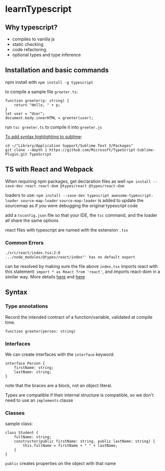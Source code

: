 # learnTypescript

## Why typescript?
* compiles to vanilla js
* static checking
* code refactoring
* optional types and type inference

## Installation and basic commands
npm install with `npm install -g typescript`

to compile a sample file `greeter.ts`:
```
function greeter(p: string) {
	return "Hello, " + p;
}
let user = "User";
document.body.innerHTML = greeter(user);
```

run `tsc greeter.ts` to compile it into `greeter.js`

[To add syntax highlighting to sublime](https://stackoverflow.com/questions/38712155/how-to-get-support-of-typescript-with-sublime-text-3):
```
cd ~/"Library/Application Support/Sublime Text 3/Packages"
git clone --depth 1 https://github.com/Microsoft/TypeScript-Sublime-Plugin.git TypeScript
```

## TS with React and Webpack
When requiring npm packages, get declaration files as well
`npm install --save-dev react react-dom @types/react @types/react-dom`

loaders to use:
`npm install --save-dev typescript awesome-typescript-loader source-map-loader`
`source-map-loader` is added to update the sourcemap as if you were debugging the original typescript code

add a `tsconfig.json` file so that your IDE, the `tsc` command, and the loader all share the same options

react files with typescript are named with the extension `.tsx`

### Common Errors
```
./src/react/index.tsx:2:8 
.../node_modules/@types/react/index"' has no default export
```
can be resolved by making sure the file above `index.tsx` imports react with this statement: `import * as React from 'react'`, and imports react-dom in a similar way. More details [here](https://github.com/Microsoft/TypeScript-React-Starter/issues/8) and [here](https://github.com/Microsoft/TypeScript/issues/14118)


## Syntax
### Type annotations
Record the intended contract of a function/variable, validated at compile time.

`function greeter(person: string)`

### Interfaces
We can create interfaces with the `interface` keyword:

```
interface Person {
	firstName: string;
	lastName: string;
}
```

note that the braces are a block, not an object literal.

Types are compatible if their internal structure is compatible, so we don't need to use an `implements` clause

### Classes
sample class:
```
class Student {
	fullName: string;
	constructor(public firstName: string, public lastName: string) {
		this.fullName = firstName + " " + lastName;
	}
}
```

`public` creates properties on the object with that name







